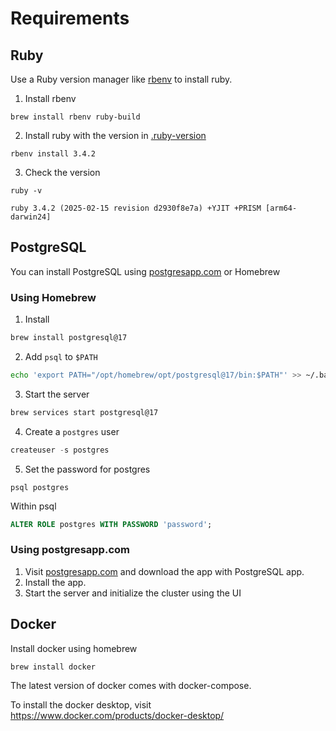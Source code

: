 # Requirements

## Ruby

Use a Ruby version manager like [rbenv](https://github.com/rbenv/rbenv?tab=readme-ov-file#using-package-managers) to install ruby.

1. Install rbenv

```
brew install rbenv ruby-build
```

2. Install ruby with the version in [.ruby-version](./../.ruby-version)

```
rbenv install 3.4.2
```

3. Check the version

```
ruby -v
```

```
ruby 3.4.2 (2025-02-15 revision d2930f8e7a) +YJIT +PRISM [arm64-darwin24]
```

## PostgreSQL

You can install PostgreSQL using [postgresapp.com](https://postgresapp.com) or Homebrew

### Using Homebrew

1. Install

```bash
brew install postgresql@17
```

2. Add `psql` to `$PATH`

```bash
echo 'export PATH="/opt/homebrew/opt/postgresql@17/bin:$PATH"' >> ~/.bashrc
```

3. Start the server

```bash
brew services start postgresql@17

```

4. Create a `postgres` user

```sql
createuser -s postgres
```

5. Set the password for postgres

```
psql postgres
```

Within psql

```sql
ALTER ROLE postgres WITH PASSWORD 'password';
```

### Using postgresapp.com

1. Visit [postgresapp.com](https://postgresapp.com) and download the app with PostgreSQL app.
2. Install the app.
3. Start the server and initialize the cluster using the UI

## Docker

Install docker using homebrew

```bash
brew install docker
```

The latest version of docker comes with docker-compose.

To install the docker desktop, visit https://www.docker.com/products/docker-desktop/
